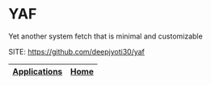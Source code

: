 # YAF

 Yet another system fetch that is minimal and customizable

 SITE: https://github.com/deepjyoti30/yaf

 | [Applications](https://portable-linux-apps.github.io/apps.html) | [Home](https://portable-linux-apps.github.io)
 | --- | --- |
